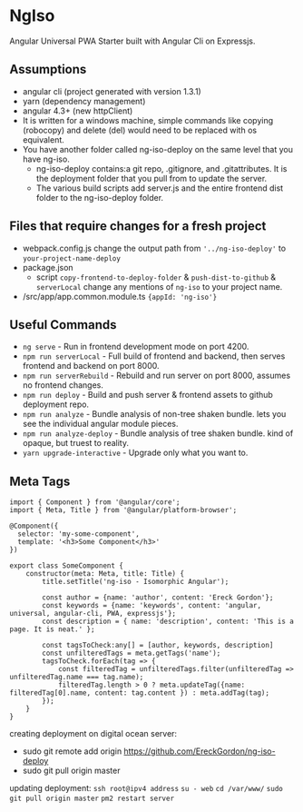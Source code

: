 # NgIso
Angular Universal PWA Starter built with Angular Cli on Expressjs.

## Assumptions
- angular cli (project generated with version 1.3.1)
- yarn (dependency management)
- angular 4.3+ (new httpClient)
- It is written for a windows machine, simple commands like copying (robocopy) and delete (del) would need to be replaced with os equivalent.
- You have another folder called ng-iso-deploy on the same level that you have ng-iso.
	- ng-iso-deploy contains:a git repo, .gitignore, and .gitattributes. It is the deployment folder that you pull from to update the server.
	- The various build scripts add server.js and the entire frontend dist folder to the ng-iso-deploy folder.

## Files that require changes for a fresh project
- webpack.config.js change the output path from `'../ng-iso-deploy'` to `your-project-name-deploy`
- package.json
	- script `copy-frontend-to-deploy-folder` & `push-dist-to-github` & `serverLocal` change any mentions of `ng-iso` to your project name.
- /src/app/app.common.module.ts `{appId: 'ng-iso'}`

## Useful Commands
- `ng serve` - Run in frontend development mode on port 4200.
- `npm run serverLocal` - Full build of frontend and backend, then serves frontend and backend on port 8000.
- `npm run serverRebuild` - Rebuild and run server on port 8000, assumes no frontend changes.
- `npm run deploy` - Build and push server & frontend assets to github deployment repo.
- `npm run analyze` - Bundle analysis of non-tree shaken bundle. lets you see the individual angular module pieces.
- `npm run analyze-deploy` - Bundle analysis of tree shaken bundle. kind of opaque, but truest to reality.
- `yarn upgrade-interactive` - Upgrade only what you want to.

## Meta Tags

```
import { Component } from '@angular/core';
import { Meta, Title } from '@angular/platform-browser';

@Component({
  selector: 'my-some-component',
  template: '<h3>Some Component</h3>'
})

export class SomeComponent {
    constructor(meta: Meta, title: Title) {
	    title.setTitle('ng-iso - Isomorphic Angular');

	    const author = {name: 'author', content: 'Ereck Gordon'};
	    const keywords = {name: 'keywords', content: 'angular, universal, angular-cli, PWA, expressjs'};
	    const description = { name: 'description', content: 'This is a page. It is neat.' };

	    const tagsToCheck:any[] = [author, keywords, description]
	    const unfilteredTags = meta.getTags('name');
	    tagsToCheck.forEach(tag => {	    	
	    	const filteredTag = unfilteredTags.filter(unfilteredTag => unfilteredTag.name === tag.name);
	    	filteredTag.length > 0 ? meta.updateTag({name: filteredTag[0].name, content: tag.content }) : meta.addTag(tag);
	    });
    }	
}
```

creating deployment on digital ocean server:

- sudo git remote add origin https://github.com/EreckGordon/ng-iso-deploy
- sudo git pull origin master

updating deployment:
`ssh root@ipv4 address`
`su - web`
`cd /var/www/`
`sudo git pull origin master`
`pm2 restart server`
